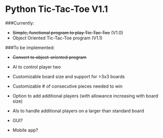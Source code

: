 # Python Tic-Tac-Toe V1.1

###Currently:
  - ~~Simple, functional program to play Tic-Tac-Toe~~ (V1.0)
  - Object Oriented Tic-Tac-Toe program (V1.1)

###To be implemented:
  - ~~Convert to object-oriented program~~
  - AI to control player two
  - Customizable board size and support for >3x3 boards
  - Customizable # of consecutive pieces needed to win
  - Option to add additional players (with allowance increasing with board size)
  - AIs to handle additional players on a larger than standard board

  - GUI?
  - Mobile app?
